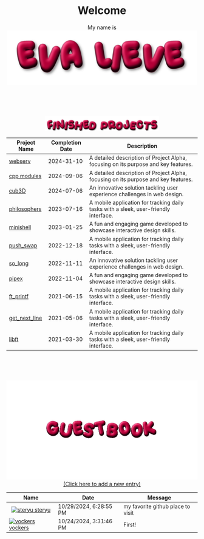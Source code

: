 <!-- Welcome text -->
<h1 align="center">Welcome</h1>
<div align="center">
  My name is
</div>


<!-- PNG -->
<div align="center">
  <img src="https://raw.githubusercontent.com/evalieve/evalieve/main/img/Eva-lieve.png" alt="Eva Lieve" width="500px" />
</div>

<br><br><br>

<!-- PNG -->
<div align="center">
  <img src="https://raw.githubusercontent.com/evalieve/evalieve/main/img/Finished-Projects.png" alt="Eva Lieve" width="300px" />
</div>
<!-- Finished Projects Table -->
<div align="center">

| Project Name | Completion Date | Description |
|---|---|---|
| [webserv](https://github.com/evalieve/webserv) | 2024-31-10 | A detailed description of Project Alpha, focusing on its purpose and key features. |
| [cpp modules](https://github.com/evalieve/cpp_modules) | 2024-09-06 | A detailed description of Project Alpha, focusing on its purpose and key features. |
| [cub3D](https://github.com/evalieve/cub3D) | 2024-07-06 | An innovative solution tackling user experience challenges in web design. |
| [philosophers](https://github.com/evalieve/philosophers) | 2023-07-16 | A mobile application for tracking daily tasks with a sleek, user-friendly interface. |
| [minishell](https://github.com/evalieve/minishell) | 2023-01-25 | A fun and engaging game developed to showcase interactive design skills. |
| [push_swap](https://github.com/evalieve/push_swap) | 2022-12-18 | A mobile application for tracking daily tasks with a sleek, user-friendly interface. |
| [so_long](https://github.com/evalieve/so_long) | 2022-11-11 | An innovative solution tackling user experience challenges in web design. |
| [pipex](https://github.com/evalieve/pipex) | 2022-11-04 | A fun and engaging game developed to showcase interactive design skills. |
| [ft_printf](https://github.com/evalieve/ft_printf) | 2021-06-15 | A mobile application for tracking daily tasks with a sleek, user-friendly interface. |
| [get_next_line](https://github.com/evalieve/get_next_line) | 2021-05-06 | A mobile application for tracking daily tasks with a sleek, user-friendly interface. |
| [libft](https://github.com/evalieve/libft) | 2021-03-30 | A mobile application for tracking daily tasks with a sleek, user-friendly interface. |

</div>

<br><br><br>

<!-- GIF -->
<div align="center">
  <img src="https://raw.githubusercontent.com/evalieve/evalieve/main/img/Guestbook.gif" alt="Guestbook" width="600px" />
</div>

<!-- Link to the action/issue page -->
<div align="center">
  <a href="https://github.com/evalieve/evalieve/issues/1">
    (Click here to add a new entry)
  </a>
</div>

<!-- Guestbook -->
<div align='center'>

| Name | Date | Message |
|---|---|---|
| <div style="display: flex; align-items: center; justify-content: center; height: 100%;"> <a href="https://github.com/steryu"><img width="24" src="https://avatars.githubusercontent.com/u/95487148?s=24&v=4" alt="steryu" /> steryu</a> </div> | 10/29/2024, 6:28:55 PM | my favorite github place to visit |
| <div style="display: flex; align-items: center; justify-content: center; height: 100%;"> <a href="https://github.com/vockers"><img width="24" src="https://avatars.githubusercontent.com/u/76734915?s=24&u=9f3042f098dd8059657bc0d2a790d1ebc9714b55&v=4" alt="vockers" /> vockers</a> </div> | 10/24/2024, 3:31:46 PM | First! |
<!-- /Guestbook -->
</div>
